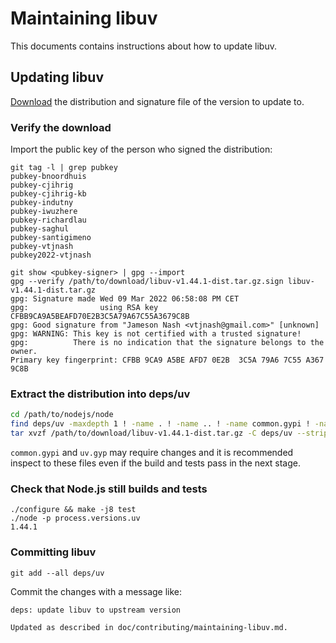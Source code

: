 # Maintaining libuv

This documents contains instructions about how to update libuv.

## Updating libuv

[Download](https://github.com/libuv/libuv/releases) the distribution and
signature file of the version to update to.

### Verify the download

Import the public key of the person who signed the distribution:

```console
git tag -l | grep pubkey
pubkey-bnoordhuis
pubkey-cjihrig
pubkey-cjihrig-kb
pubkey-indutny
pubkey-iwuzhere
pubkey-richardlau
pubkey-saghul
pubkey-santigimeno
pubkey-vtjnash
pubkey2022-vtjnash

git show <pubkey-signer> | gpg --import
gpg --verify /path/to/download/libuv-v1.44.1-dist.tar.gz.sign libuv-v1.44.1-dist.tar.gz
gpg: Signature made Wed 09 Mar 2022 06:58:08 PM CET
gpg:                using RSA key CFBB9CA9A5BEAFD70E2B3C5A79A67C55A3679C8B
gpg: Good signature from "Jameson Nash <vtjnash@gmail.com>" [unknown]
gpg: WARNING: This key is not certified with a trusted signature!
gpg:          There is no indication that the signature belongs to the owner.
Primary key fingerprint: CFBB 9CA9 A5BE AFD7 0E2B  3C5A 79A6 7C55 A367 9C8B
```

### Extract the distribution into deps/uv

```bash
cd /path/to/nodejs/node
find deps/uv -maxdepth 1 ! -name . ! -name .. ! -name common.gypi ! -name uv.gyp | xargs rm -rf {}
tar xvzf /path/to/download/libuv-v1.44.1-dist.tar.gz -C deps/uv --strip 1
```

`common.gypi` and `uv.gyp` may require changes and it is recommended inspect to
these files even if the build and tests pass in the next stage.

### Check that Node.js still builds and tests

```console
./configure && make -j8 test
./node -p process.versions.uv
1.44.1
```

### Committing libuv

```console
git add --all deps/uv
```

Commit the changes with a message like:

```text
deps: update libuv to upstream version

Updated as described in doc/contributing/maintaining-libuv.md.
```
